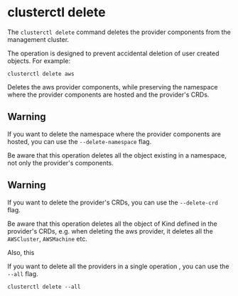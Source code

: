 # clusterctl delete

The `clusterctl delete` command deletes the provider components from the management cluster.

The operation is designed to prevent accidental deletion of user created objects. For example:

```shell
clusterctl delete aws
```

Deletes the aws provider components, while preserving the namespace where the provider components are hosted and
the provider's CRDs.

<aside class="note warning">

<h1>Warning</h1>

If you want to delete the namespace where the provider components are hosted, you can use the `--delete-namespace` flag.

Be aware that this operation deletes all the object existing in a namespace, not only the provider's components.

</aside> 

<aside class="note warning">

<h1>Warning</h1>

If you want to delete the provider's CRDs, you can use the `--delete-crd` flag.

Be aware that this operation deletes all the object of Kind defined in the provider's CRDs, e.g. when deleting
the aws provider, it deletes all the `AWSCluster`, `AWSMachine` etc.

Also, this 

</aside> 

If you want to delete all the providers in a single operation , you can use the `--all` flag.

```shell
clusterctl delete --all
```
